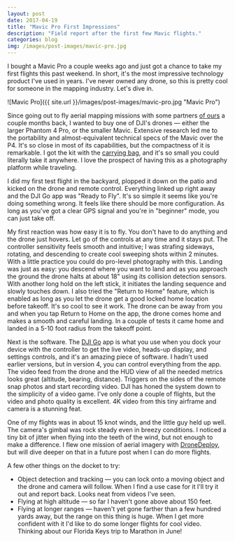 ```yaml
---
layout: post
date: 2017-04-19
title: "Mavic Pro First Impressions"
description: "Field report after the first few Mavic flights."
categories: blog
img: /images/post-images/mavic-pro.jpg
---
```


I bought a Mavic Pro a couple weeks ago and just got a chance to take my first flights this past weekend. In short, it's the most impressive technology product I've used in years. I've never owned any drone, so this is pretty cool for someone in the mapping industry. Let's dive in.

![Mavic Pro]({{ site.url }}/images/post-images/mavic-pro.jpg "Mavic Pro")

Since going out to fly aerial mapping missions with some partners [of ours](http://www.fulcrumapp.com) a couple months back, I wanted to buy one of DJI's drones &mdash; either the larger Phantom 4 Pro, or the smaller Mavic. Extensive research led me to the portability and almost-equivalent technical specs of the Mavic over the P4. It's so close in most of its capabilities, but the compactness of it is remarkable. I got the kit with the [carrying bag](https://store.dji.com/product/mavic-shoulder-bag), and it's so small you could literally take it anywhere. I love the prospect of having this as a photography platform while traveling.

I did my first test flight in the backyard, plopped it down on the patio and kicked on the drone and remote control. Everything linked up right away and the DJI Go app was "Ready to Fly". It's so simple it seems like you're doing something wrong. It feels like there should be more configuration. As long as you've got a clear GPS signal and you're in "beginner" mode, you can just take off.

My first reaction was how easy it is to fly. You don't have to do anything and the drone just hovers. Let go of the controls at any time and it stays put. The controller sensitivity feels smooth and intuitive; I was strafing sideways, rotating, and descending to create cool sweeping shots within 2 minutes. With a little practice you could do pro-level photography with this. Landing was just as easy: you descend where you want to land and as you approach the ground the drone halts at about 18" using its collision detection sensors. With another long hold on the left stick, it initiates the landing sequence and slowly touches down. I also tried the "Return to Home" feature, which is enabled as long as you let the drone get a good locked home location before takeoff. It's so cool to see it work. The drone can be away from you and when you tap Return to Home on the app, the drone comes home and makes a smooth and careful landing. In a couple of tests it came home and landed in a 5-10 foot radius from the takeoff point.

Next is the software. The [DJI Go]() app is what you use when you dock your device with the controller to get the live video, heads-up display, and settings controls, and it's an amazing piece of software. I hadn't used earlier versions, but in version 4, you can control everything from the app. The video feed from the drone and the HUD view of all the needed metrics looks great (altitude, bearing, distance). Triggers on the sides of the remote snap photos and start recording video. DJI has honed the system down to the simplicity of a video game. I've only done a couple of flights, but the video and photo quality is excellent. 4K video from this tiny airframe and camera is a stunning feat.

One of my flights was in about 15 knot winds, and the little guy held up well. The camera's gimbal was rock steady even in breezy conditions. I noticed a tiny bit of jitter when flying into the teeth of the wind, but not enough to make a difference. I flew one mission of aerial imagery with [DroneDeploy](https://www.dronedeploy.com), but will dive deeper on that in a future post when I can do more flights.

A few other things on the docket to try:

* Object detection and tracking &mdash; you can lock onto a moving object and the drone and camera will follow. When I find a use case for it I'll try it out and report back. Looks neat from videos I've seen.
* Flying at high altitude &mdash; so far I haven't gone above about 150 feet.
* Flying at longer ranges &mdash; haven't yet gone farther than a few hundred yards away, but the range on this thing is huge. When I get more confident with it I'd like to do some longer flights for cool video. Thinking about our Florida Keys trip to Marathon in June!
